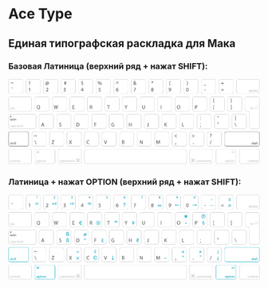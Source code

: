 # Ace Type
## Единая типографская раскладка для Мака
### Базовая Латиница (верхний ряд + нажат SHIFT):
![Латиница базовая](https://raw.githubusercontent.com/devich/ace-type/main/scheme/lat-shift.png)
### Латиница + нажат OPTION (верхний ряд + нажат SHIFT):
![Латиница базовая](https://raw.githubusercontent.com/devich/ace-type/main/scheme/lat-alt-shift.png)
